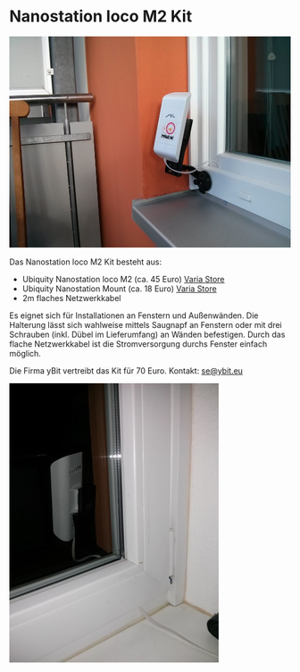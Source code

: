 # Nanostation loco M2 Kit

![Kit outdoor](nslm2kit.jpg)

Das Nanostation loco M2 Kit besteht aus:

 * Ubiquity Nanostation loco M2 (ca. 45 Euro) [Varia Store](http://varia-store.com/Antennen/Antennen-2-4-2-5GHz/Panel-Aussenbereich-2-4-2-5GHz/NanoStation-Loco-M2-LOCOM2-AirMax-2-4GHz-CPE-UBNT::1113.html)
 * Ubiquity Nanostation Mount (ca. 18 Euro) [Varia Store](http://varia-store.com/Zubehoer/Befestigungen/NanoStation-Mount-NS-WM-UBNT-fuer-Fenster-und-Wandhalterung::865.html)
 * 2m flaches Netzwerkkabel

Es eignet sich für Installationen an Fenstern und Außenwänden. Die Halterung
lässt sich wahlweise mittels Saugnapf an Fenstern oder mit drei Schrauben
(inkl. Dübel im Lieferumfang) an Wänden befestigen. Durch das flache
Netzwerkkabel ist die Stromversorgung durchs Fenster einfach möglich.

Die Firma yBit vertreibt das Kit für 70 Euro. Kontakt: se@ybit.eu

![Kit indoor](nslm2kit-innen.jpg)

